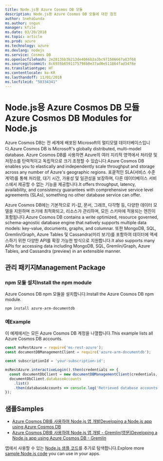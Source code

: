 ```yaml
---
title: Node.js용 Azure Cosmos DB 모듈
description: Node.js용 Azure Cosmos DB 모듈에 대한 참조
author: SnehaGunda
ms.author: sngun
manager: kfile
ms.date: 03/20/2018
ms.topic: article
ms.prod: azure
ms.technology: azure
ms.devlang: nodejs
ms.service: Cosmos DB
ms.openlocfilehash: 2e2813bb3b213de4066b2a3bc971586667a83f68
ms.sourcegitcommit: 8c6935b6591175798b8e37ad0e511864fad3478e
ms.translationtype: HT
ms.contentlocale: ko-KR
ms.lasthandoff: 11/01/2018
ms.locfileid: "50334341"
---
```

# <a name="azure-cosmos-db-modules-for-nodejs"></a><span data-ttu-id="1bbe3-103">Node.js용 Azure Cosmos DB 모듈</span><span class="sxs-lookup"><span data-stu-id="1bbe3-103">Azure Cosmos DB Modules for Node.js</span></span>

<span data-ttu-id="1bbe3-104">Azure Cosmos DB는 전 세계에 배포된 Microsoft의 멀티모델 데이터베이스입니다.</span><span class="sxs-lookup"><span data-stu-id="1bbe3-104">Azure Cosmos DB is Microsoft's globally distributed, multi-model database.</span></span> <span data-ttu-id="1bbe3-105">Azure Cosmos DB를 사용하면 Azure의 여러 지리적 영역에서 처리량 및 저장소를 탄력적이고 독립적으로 크기 조정할 수 있습니다.</span><span class="sxs-lookup"><span data-stu-id="1bbe3-105">Azure Cosmos DB enables you to elastically and independently scale throughput and storage across any number of Azure's geographic regions.</span></span> <span data-ttu-id="1bbe3-106">포괄적인 SLA(서비스 수준 계약)를 통해 처리량, 대기 시간, 가용성 및 일관성을 보장하며, 다른 데이터베이스 서비스에서 제공할 수 없는 기능을 제공합니다.</span><span class="sxs-lookup"><span data-stu-id="1bbe3-106">It offers throughput, latency, availability, and consistency guarantees with comprehensive service level agreements (SLAs), something no other database service can offer.</span></span>

<span data-ttu-id="1bbe3-107">Azure Cosmos DB에는 기본적으로 키-값, 문서, 그래프, 다각형 등, 다양한 데이터 모델을 지원하며 쓰기에 최적화되고, 리소스가 관리하며, 모든 스키마에 적용되는 엔진이 포함됩니다.</span><span class="sxs-lookup"><span data-stu-id="1bbe3-107">Azure Cosmos DB contains a write optimized, resource governed, schema-agnostic database engine that natively supports multiple data models: key-value, documents, graphs, and columnar.</span></span> <span data-ttu-id="1bbe3-108">또한 MongoDB, SQL, Gremlin/Graph, Azure Tables 및 Cassandra(미리 보기)를 포함하여 데이터에 액세스하기 위한 다양한 API를 확장 가능한 방식으로 지원합니다.</span><span class="sxs-lookup"><span data-stu-id="1bbe3-108">It also supports many APIs for accessing data including MongoDB, SQL, Gremlin/Graph, Azure Tables, and Cassandra (preview) in an extensible manner.</span></span>

## <a name="management-package"></a><span data-ttu-id="1bbe3-109">관리 패키지</span><span class="sxs-lookup"><span data-stu-id="1bbe3-109">Management Package</span></span>

### <a name="install-the-npm-module"></a><span data-ttu-id="1bbe3-110">npm 모듈 설치</span><span class="sxs-lookup"><span data-stu-id="1bbe3-110">Install the npm module</span></span> 

<span data-ttu-id="1bbe3-111">Azure Cosmos DB npm 모듈을 설치합니다.</span><span class="sxs-lookup"><span data-stu-id="1bbe3-111">Install the Azure Cosmos DB npm module.</span></span>

```bash
npm install azure-arm-documentdb
```

### <a name="example"></a><span data-ttu-id="1bbe3-112">예</span><span class="sxs-lookup"><span data-stu-id="1bbe3-112">Example</span></span>

<span data-ttu-id="1bbe3-113">이 예제에서는 모든 Azure Cosmos DB 계정을 나열합니다.</span><span class="sxs-lookup"><span data-stu-id="1bbe3-113">This example lists all Azure Cosmos DB accounts.</span></span>

```javascript
const msRestAzure = require('ms-rest-azure');
const documentDBManagementClient = require('azure-arm-documentdb');

const subscriptionId = 'your-subscription-id';

msRestAzure.interactiveLogin().then(credentials => {
  const documentDbClient = new documentDBManagementClient(credentials, subscriptionId);
  documentDbClient.databaseAccounts
    .list()
    .then(databaseAccounts => console.log('Retrieved database accounts: ', databaseAccounts));
});
```

## <a name="samples"></a><span data-ttu-id="1bbe3-114">샘플</span><span class="sxs-lookup"><span data-stu-id="1bbe3-114">Samples</span></span>

* [<span data-ttu-id="1bbe3-115">Azure Cosmos DB를 사용하여 Node.js 앱 개발</span><span class="sxs-lookup"><span data-stu-id="1bbe3-115">Developing a Node.js app using Azure Cosmos DB</span></span>](https://azure.microsoft.com/resources/samples/azure-cosmos-db-documentdb-nodejs-getting-started/)
* [<span data-ttu-id="1bbe3-116">Azure Cosmos DB를 사용하여 Node.js 앱 개발 - Gremlin(영문)</span><span class="sxs-lookup"><span data-stu-id="1bbe3-116">Developing a Node.js app using Azure Cosmos DB - Gremlin</span></span>](https://azure.microsoft.com/resources/samples/azure-cosmos-db-graph-nodejs-getting-started/)

<span data-ttu-id="1bbe3-117">앱에서 사용할 수 있는 [Node.js 샘플 코드](https://azure.microsoft.com/resources/samples/?platform=nodejs)를 추가로 탐색합니다.</span><span class="sxs-lookup"><span data-stu-id="1bbe3-117">Explore more [sample Node.js code](https://azure.microsoft.com/resources/samples/?platform=nodejs) you can use in your apps.</span></span>
